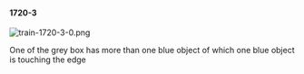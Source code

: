 #### 1720-3
![train-1720-3-0.png](https://github.com/lil-lab/nlvr/raw/master/nlvr/train/images/16/train-1720-3-0.png "train-1720-3-0.png")

One of the grey box has more than one blue object of which one blue object is touching the edge